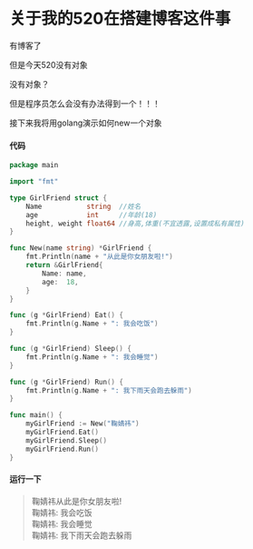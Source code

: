 # 关于我的520在搭建博客这件事

有博客了

但是今天520没有对象

没有对象？

但是程序员怎么会没有办法得到一个！！！

接下来我将用golang演示如何new一个对象

#### 代码

```go
package main

import "fmt"

type GirlFriend struct {
	Name           string  //姓名
	age            int     //年龄(18)
	height, weight float64 //身高,体重(不宜透露,设置成私有属性)
}

func New(name string) *GirlFriend {
	fmt.Println(name + "从此是你女朋友啦!")
	return &GirlFriend{
		Name: name,
		age:  18,
	}
}

func (g *GirlFriend) Eat() {
	fmt.Println(g.Name + ": 我会吃饭")
}

func (g *GirlFriend) Sleep() {
	fmt.Println(g.Name + ": 我会睡觉")
}

func (g *GirlFriend) Run() {
	fmt.Println(g.Name + ": 我下雨天会跑去躲雨")
}

func main() {
	myGirlFriend := New("鞠婧祎")
	myGirlFriend.Eat()
	myGirlFriend.Sleep()
	myGirlFriend.Run()
}

```



#### 运行一下

> 鞠婧祎从此是你女朋友啦!    
> 鞠婧祎: 我会吃饭   
> 鞠婧祎: 我会睡觉   
> 鞠婧祎: 我下雨天会跑去躲雨    



